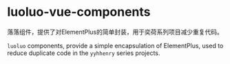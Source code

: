 # luoluo-vue-components

落落组件，提供了对ElementPlus的简单封装，用于奕荷系列项目减少重复代码。

`luoluo` components, provide a simple encapsulation of ElementPlus, used to reduce duplicate code in the `yyhhenry` series projects.
